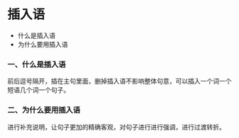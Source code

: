 # 插入语

- 什么是插入语
- 为什么要用插入语

### 一、什么是插入语

前后逗号隔开，插在主句里面，删掉插入语不影响整体句意，可以插入一个词一个短语几个词一个句子。

### 二、为什么要用插入语

进行补充说明，让句子更加的精确客观，对句子进行进行强调，进行过渡转折。